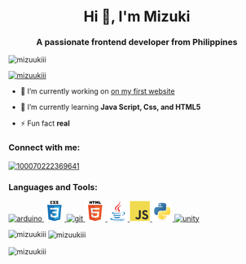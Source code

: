 <h1 align="center">Hi 👋, I'm Mizuki</h1>
<h3 align="center">A passionate frontend developer from Philippines</h3>

<p align="left"> <img src="https://komarev.com/ghpvc/?username=mizuukiii&label=Profile%20views&color=0e75b6&style=flat" alt="mizuukiii" /> </p>

<p align="left"> <a href="https://github.com/ryo-ma/github-profile-trophy"><img src="https://github-profile-trophy.vercel.app/?username=mizuukiii" alt="mizuukiii" /></a> </p>

- 🔭 I’m currently working on [on my first website](https://mizuukiii.github.io/Website/)

- 🌱 I’m currently learning **Java Script, Css, and HTML5**

- ⚡ Fun fact **real**

<h3 align="left">Connect with me:</h3>
<p align="left">
<a href="https://fb.com/100070222369641" target="blank"><img align="center" src="https://raw.githubusercontent.com/rahuldkjain/github-profile-readme-generator/master/src/images/icons/Social/facebook.svg" alt="100070222369641" height="30" width="40" /></a>
</p>

<h3 align="left">Languages and Tools:</h3>
<p align="left"> <a href="https://www.arduino.cc/" target="_blank" rel="noreferrer"> <img src="https://cdn.worldvectorlogo.com/logos/arduino-1.svg" alt="arduino" width="40" height="40"/> </a> <a href="https://www.w3schools.com/css/" target="_blank" rel="noreferrer"> <img src="https://raw.githubusercontent.com/devicons/devicon/master/icons/css3/css3-original-wordmark.svg" alt="css3" width="40" height="40"/> </a> <a href="https://git-scm.com/" target="_blank" rel="noreferrer"> <img src="https://www.vectorlogo.zone/logos/git-scm/git-scm-icon.svg" alt="git" width="40" height="40"/> </a> <a href="https://www.w3.org/html/" target="_blank" rel="noreferrer"> <img src="https://raw.githubusercontent.com/devicons/devicon/master/icons/html5/html5-original-wordmark.svg" alt="html5" width="40" height="40"/> </a> <a href="https://www.java.com" target="_blank" rel="noreferrer"> <img src="https://raw.githubusercontent.com/devicons/devicon/master/icons/java/java-original.svg" alt="java" width="40" height="40"/> </a> <a href="https://developer.mozilla.org/en-US/docs/Web/JavaScript" target="_blank" rel="noreferrer"> <img src="https://raw.githubusercontent.com/devicons/devicon/master/icons/javascript/javascript-original.svg" alt="javascript" width="40" height="40"/> </a> <a href="https://www.python.org" target="_blank" rel="noreferrer"> <img src="https://raw.githubusercontent.com/devicons/devicon/master/icons/python/python-original.svg" alt="python" width="40" height="40"/> </a> <a href="https://unity.com/" target="_blank" rel="noreferrer"> <img src="https://www.vectorlogo.zone/logos/unity3d/unity3d-icon.svg" alt="unity" width="40" height="40"/> </a> </p>

<p><img align="left" src="https://github-readme-stats.vercel.app/api/top-langs?username=mizuukiii&show_icons=true&locale=en&layout=compact" alt="mizuukiii" /></p>

<p>&nbsp;<img align="center" src="https://github-readme-stats.vercel.app/api?username=mizuukiii&show_icons=true&locale=en" alt="mizuukiii" /></p>

<p><img align="center" src="https://github-readme-streak-stats.herokuapp.com/?user=mizuukiii&" alt="mizuukiii" /></p>

